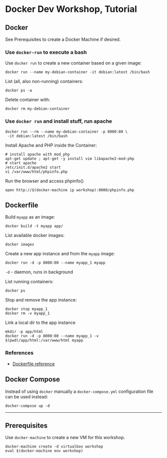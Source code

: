 Docker Dev Workshop, Tutorial
=============================

## Docker

See Prerequisites to create a Docker Machine if desired.

### Use `docker-run` to execute a bash

Use `docker run` to create a new container based on a given image:

```
docker run --name my-debian-container -it debian:latest /bin/bash
```

List (all, also non-running) containers:

```
docker ps -a
```

Delete container with:

```
docker rm my-debian-container
```

### Use `docker run` and install stuff, run apache

```
docker run --rm --name my-debian-container -p 8000:80 \
 -it debian:latest /bin/bash
```

Install Apache and PHP inside the Container:

```
# install apache with mod_php
apt-get update ; apt-get -y install vim libapache2-mod-php
# start apache
/etc/init.d/apache2 start
vi /var/www/html/phpinfo.php
```

Run the browser and access phpinfo()

```
open http://$(docker-machine ip workshop):8000/phpinfo.php
```

Dockerfile
----------

Build `myapp` as an image:

```
docker build -t myapp app/
```

List available docker images:

```
docker images
```

Create a new app instance and from the `myapp` image:

```
docker run -d -p 8000:80 --name myapp_1 myapp
```

`-d` - daemon, runs in background

List running containers:

```
docker ps
```

Stop and remove the app instance:

```
docker stop myapp_1
docker rm -v myapp_1
```

Link a local dir to the app instance

```
mkdir -p app/html
docker run -d -p 8000:80 --name myapp_1 -v $(pwd)/app/html:/var/www/html myapp
```

### References

* [Dockerfile reference](https://docs.docker.com/engine/reference/builder/)


Docker Compose
--------------

Instead of using `docker` manually a `docker-compose.yml` configuration file
can be used instead:

```
docker-compose up -d
```

----

## Prerequisites

Use `docker-machine` to create a new VM for this workshop.

```
docker-machine create -d virtualbox workshop
eval $(docker-machine env workshop)
```
